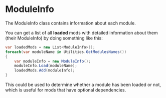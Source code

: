 # ModuleInfo

The ModuleInfo class contains information about each module.

You can get a list of all **loaded** mods with detailed information about them (their ModuleInfo) by doing something like this:

```csharp
var loadedMods = new List<ModuleInfo>();
foreach(var moduleName in Utilities.GetModulesNames())
{
    var moduleInfo = new ModuleInfo();
    moduleInfo.Load(moduleName);
    loadedMods.Add(moduleInfo);
}
```

This could be used to determine whether a module has been loaded or not, which is useful for mods that have optional dependencies.
